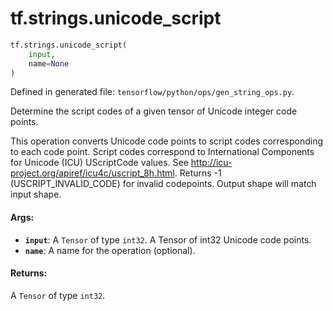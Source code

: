 <div itemscope itemtype="http://developers.google.com/ReferenceObject">
<meta itemprop="name" content="tf.strings.unicode_script" />
<meta itemprop="path" content="Stable" />
</div>

# tf.strings.unicode_script

``` python
tf.strings.unicode_script(
    input,
    name=None
)
```



Defined in generated file: `tensorflow/python/ops/gen_string_ops.py`.

Determine the script codes of a given tensor of Unicode integer code points.

This operation converts Unicode code points to script codes corresponding to
each code point. Script codes correspond to International Components for
Unicode (ICU) UScriptCode values. See http://icu-project.org/apiref/icu4c/uscript_8h.html.
Returns -1 (USCRIPT_INVALID_CODE) for invalid codepoints. Output shape will
match input shape.

#### Args:

* <b>`input`</b>: A `Tensor` of type `int32`. A Tensor of int32 Unicode code points.
* <b>`name`</b>: A name for the operation (optional).


#### Returns:

A `Tensor` of type `int32`.
